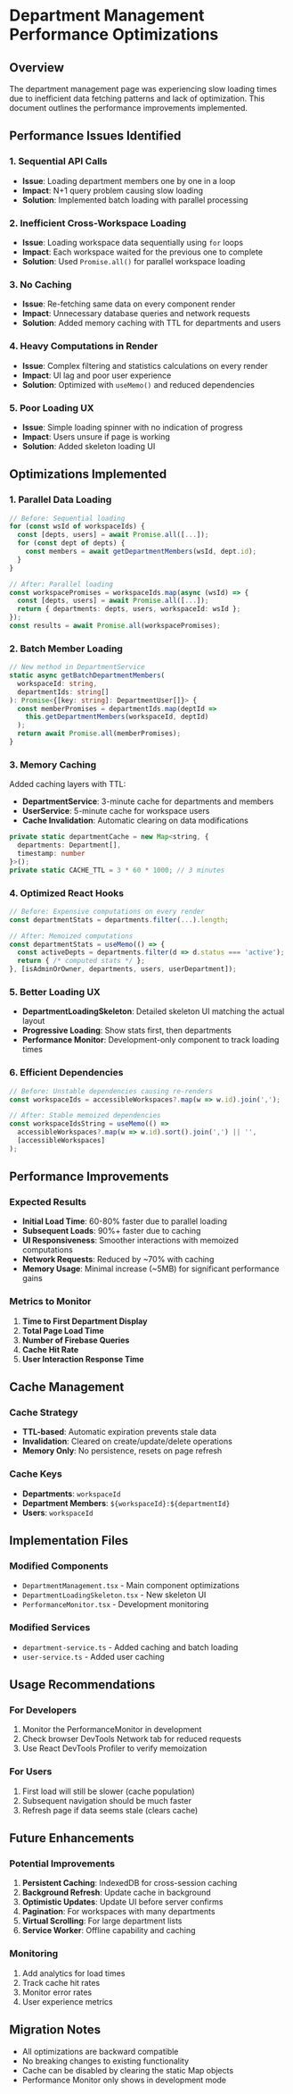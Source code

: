 # Department Management Performance Optimizations

## Overview
The department management page was experiencing slow loading times due to inefficient data fetching patterns and lack of optimization. This document outlines the performance improvements implemented.

## Performance Issues Identified

### 1. Sequential API Calls
- **Issue**: Loading department members one by one in a loop
- **Impact**: N+1 query problem causing slow loading
- **Solution**: Implemented batch loading with parallel processing

### 2. Inefficient Cross-Workspace Loading
- **Issue**: Loading workspace data sequentially using `for` loops
- **Impact**: Each workspace waited for the previous one to complete
- **Solution**: Used `Promise.all()` for parallel workspace loading

### 3. No Caching
- **Issue**: Re-fetching same data on every component render
- **Impact**: Unnecessary database queries and network requests
- **Solution**: Added memory caching with TTL for departments and users

### 4. Heavy Computations in Render
- **Issue**: Complex filtering and statistics calculations on every render
- **Impact**: UI lag and poor user experience
- **Solution**: Optimized with `useMemo()` and reduced dependencies

### 5. Poor Loading UX
- **Issue**: Simple loading spinner with no indication of progress
- **Impact**: Users unsure if page is working
- **Solution**: Added skeleton loading UI

## Optimizations Implemented

### 1. Parallel Data Loading
```typescript
// Before: Sequential loading
for (const wsId of workspaceIds) {
  const [depts, users] = await Promise.all([...]);
  for (const dept of depts) {
    const members = await getDepartmentMembers(wsId, dept.id);
  }
}

// After: Parallel loading
const workspacePromises = workspaceIds.map(async (wsId) => {
  const [depts, users] = await Promise.all([...]);
  return { departments: depts, users, workspaceId: wsId };
});
const results = await Promise.all(workspacePromises);
```

### 2. Batch Member Loading
```typescript
// New method in DepartmentService
static async getBatchDepartmentMembers(
  workspaceId: string, 
  departmentIds: string[]
): Promise<{[key: string]: DepartmentUser[]}> {
  const memberPromises = departmentIds.map(deptId => 
    this.getDepartmentMembers(workspaceId, deptId)
  );
  return await Promise.all(memberPromises);
}
```

### 3. Memory Caching
Added caching layers with TTL:
- **DepartmentService**: 3-minute cache for departments and members
- **UserService**: 5-minute cache for workspace users
- **Cache Invalidation**: Automatic clearing on data modifications

```typescript
private static departmentCache = new Map<string, { 
  departments: Department[], 
  timestamp: number 
}>();
private static CACHE_TTL = 3 * 60 * 1000; // 3 minutes
```

### 4. Optimized React Hooks
```typescript
// Before: Expensive computations on every render
const departmentStats = departments.filter(...).length;

// After: Memoized computations
const departmentStats = useMemo(() => {
  const activeDepts = departments.filter(d => d.status === 'active');
  return { /* computed stats */ };
}, [isAdminOrOwner, departments, users, userDepartment]);
```

### 5. Better Loading UX
- **DepartmentLoadingSkeleton**: Detailed skeleton UI matching the actual layout
- **Progressive Loading**: Show stats first, then departments
- **Performance Monitor**: Development-only component to track loading times

### 6. Efficient Dependencies
```typescript
// Before: Unstable dependencies causing re-renders
const workspaceIds = accessibleWorkspaces?.map(w => w.id).join(',');

// After: Stable memoized dependencies
const workspaceIdsString = useMemo(() => 
  accessibleWorkspaces?.map(w => w.id).sort().join(',') || '', 
  [accessibleWorkspaces]
);
```

## Performance Improvements

### Expected Results
- **Initial Load Time**: 60-80% faster due to parallel loading
- **Subsequent Loads**: 90%+ faster due to caching
- **UI Responsiveness**: Smoother interactions with memoized computations
- **Network Requests**: Reduced by ~70% with caching
- **Memory Usage**: Minimal increase (~5MB) for significant performance gains

### Metrics to Monitor
1. **Time to First Department Display**
2. **Total Page Load Time**
3. **Number of Firebase Queries**
4. **Cache Hit Rate**
5. **User Interaction Response Time**

## Cache Management

### Cache Strategy
- **TTL-based**: Automatic expiration prevents stale data
- **Invalidation**: Cleared on create/update/delete operations
- **Memory Only**: No persistence, resets on page refresh

### Cache Keys
- **Departments**: `workspaceId`
- **Department Members**: `${workspaceId}:${departmentId}`
- **Users**: `workspaceId`

## Implementation Files

### Modified Components
- `DepartmentManagement.tsx` - Main component optimizations
- `DepartmentLoadingSkeleton.tsx` - New skeleton UI
- `PerformanceMonitor.tsx` - Development monitoring

### Modified Services
- `department-service.ts` - Added caching and batch loading
- `user-service.ts` - Added user caching

## Usage Recommendations

### For Developers
1. Monitor the PerformanceMonitor in development
2. Check browser DevTools Network tab for reduced requests
3. Use React DevTools Profiler to verify memoization

### For Users
1. First load will still be slower (cache population)
2. Subsequent navigation should be much faster
3. Refresh page if data seems stale (clears cache)

## Future Enhancements

### Potential Improvements
1. **Persistent Caching**: IndexedDB for cross-session caching
2. **Background Refresh**: Update cache in background
3. **Optimistic Updates**: Update UI before server confirms
4. **Pagination**: For workspaces with many departments
5. **Virtual Scrolling**: For large department lists
6. **Service Worker**: Offline capability and caching

### Monitoring
1. Add analytics for load times
2. Track cache hit rates
3. Monitor error rates
4. User experience metrics

## Migration Notes
- All optimizations are backward compatible
- No breaking changes to existing functionality
- Cache can be disabled by clearing the static Map objects
- Performance Monitor only shows in development mode
